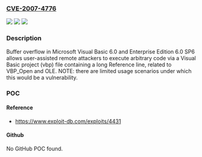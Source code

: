 ### [CVE-2007-4776](https://cve.mitre.org/cgi-bin/cvename.cgi?name=CVE-2007-4776)
![](https://img.shields.io/static/v1?label=Product&message=n%2Fa&color=blue)
![](https://img.shields.io/static/v1?label=Version&message=n%2Fa&color=blue)
![](https://img.shields.io/static/v1?label=Vulnerability&message=n%2Fa&color=brighgreen)

### Description

Buffer overflow in Microsoft Visual Basic 6.0 and Enterprise Edition 6.0 SP6 allows user-assisted remote attackers to execute arbitrary code via a Visual Basic project (vbp) file containing a long Reference line, related to VBP_Open and OLE. NOTE: there are limited usage scenarios under which this would be a vulnerability.

### POC

#### Reference
- https://www.exploit-db.com/exploits/4431

#### Github
No GitHub POC found.

